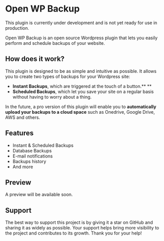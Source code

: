 # Open WP Backup

This plugin is currently under development and is not yet ready for use in production.

Open WP Backup is an open source Wordpress plugin that lets you easily perform and schedule backups of your website.

## How does it work?

This plugin is designed to be as simple and intuitive as possible. It allows you to create two types of backups for your Wordpress site:

-   **Instant Backups**, which are triggered at the touch of a button.\*\* \*\*
-   **Scheduled Backups**, which let you save your site on a regular basis without having to worry about a thing.

In the future, a pro version of this plugin will enable you to **automatically upload your backups to a cloud space** such as Onedrive, Google Drive, AWS and others.

## Features

-   Instant & Scheduled Backups
-   Database Backups
-   E-mail notifications
-   Backups history
-   And more

## Preview

A preview will be available soon.

## Support

The best way to support this project is by giving it a star on GitHub and sharing it as widely as possible. Your support helps bring more visibility to the project and contributes to its growth. Thank you for your help!
